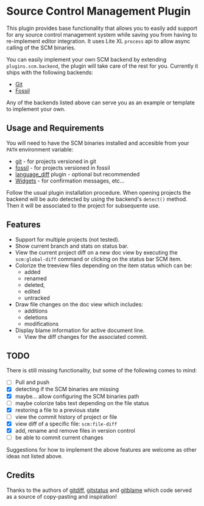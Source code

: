 # Source Control Management Plugin

This plugin provides base functionality that allows you to easily add support
for any source control management system while saving you from having to
re-implement editor integration. It uses Lite XL `process` api to allow
async calling of the SCM binaries.

You can easily implement your own SCM backend by extending `plugins.scm.backend`,
the plugin will take care of the rest for you. Currently it ships with the
following backends:

* [Git](backend/git.lua)
* [Fossil](backend/fossil.lua)

Any of the backends listed above can serve you as an example or template to
implement your own.

## Usage and Requirements

You will need to have the SCM binaries installed and accesible from
your `PATH` environment variable:

* [git] - for projects versioned in git
* [fossil] - for projects versioned in fossil
* [language_diff] plugin - optional but recommended
* [Widgets] - for confirmation messages, etc...

Follow the usual plugin installation procedure. When opening projects the
backend will be auto detected by using the backend's `detect()` method. Then
it will be associated to the project for subsequente use.

## Features

* Support for multiple projects (not tested).
* Show current branch and stats on status bar.
* View the current project diff on a new doc view by executing the
  `scm:global-diff` command or clicking on the status bar SCM item.
* Colorize the treeview files depending on the item status which can be:
  - added
  - renamed
  - deleted,
  - edited
  - untracked
* Draw file changes on the doc view which includes:
  - additions
  - deletions
  - modifications
* Display blame information for active document line.
  - View the diff changes for the associated commit.

## TODO

There is still missing functionality, but some of the following comes to mind:

- [ ] Pull and push
- [x] detecting if the SCM binaries are missing
- [x] maybe... allow configuring the SCM binaries path
- [ ] maybe colorize tabs text depending on the file status
- [x] restoring a file to a previous state
- [ ] view the commit history of project or file
- [x] view diff of a specific file: `scm:file-diff`
- [x] add, rename and remove files in version control
- [ ] be able to commit current changes

Suggestions for how to implement the above features are welcome as other ideas
not listed above.

## Credits

Thanks to the authors of [gitdiff], [gitstatus] and [gitblame]
which code served as a source of copy-pasting and inspiration!

[git]: https://git-scm.com/
[fossil]: https://www.fossil-scm.org/
[language_diff]: https://github.com/lite-xl/lite-xl-plugins/blob/master/plugins/language_diff.lua
[Widgets]: https://github.com/lite-xl/lite-xl-widgets
[gitdiff]: https://github.com/vincens2005/lite-xl-gitdiff-highlight
[gitstatus]: https://github.com/lite-xl/lite-xl-plugins/blob/master/plugins/gitstatus.lua
[gitblame]: https://github.com/juliardi/lite-xl-gitblame
